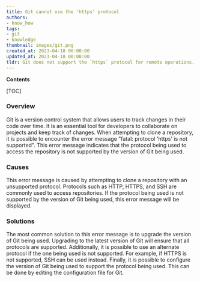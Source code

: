 ```yaml
---
title: Git cannot use the 'https' protocol
authors:
- know_how
tags:
- git
- knowledge
thumbnail: images/git.png
created_at: 2023-04-18 00:00:00
updated_at: 2023-04-18 00:00:00
tldr: Git does not support the `https` protocol for remote operations.
---
```


**Contents**

[TOC]

### Overview

Git is a version control system that allows users to track changes in their code over time. It is an essential tool for developers to collaborate on projects and keep track of changes. When attempting to clone a repository, it is possible to encounter the error message "fatal: protocol 'https' is not supported". This error message indicates that the protocol being used to access the repository is not supported by the version of Git being used. 

### Causes

This error message is caused by attempting to clone a repository with an unsupported protocol. Protocols such as HTTP, HTTPS, and SSH are commonly used to access repositories. If the protocol being used is not supported by the version of Git being used, this error message will be displayed. 

### Solutions

The most common solution to this error message is to upgrade the version of Git being used. Upgrading to the latest version of Git will ensure that all protocols are supported. Additionally, it is possible to use an alternate protocol if the one being used is not supported. For example, if HTTPS is not supported, SSH can be used instead. Finally, it is possible to configure the version of Git being used to support the protocol being used. This can be done by editing the configuration file for Git.
